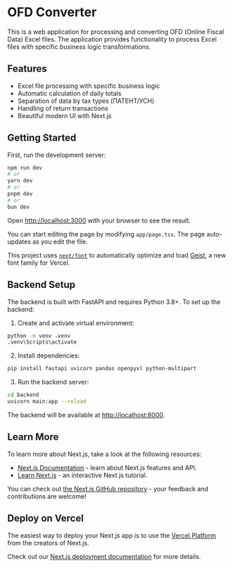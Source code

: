 # OFD Converter

This is a web application for processing and converting OFD (Online Fiscal Data) Excel files. The application provides functionality to process Excel files with specific business logic transformations.

## Features

- Excel file processing with specific business logic
- Automatic calculation of daily totals
- Separation of data by tax types (ПАТЕНТ/УСН)
- Handling of return transactions
- Beautiful modern UI with Next.js

## Getting Started

First, run the development server:

```bash
npm run dev
# or
yarn dev
# or
pnpm dev
# or
bun dev
```

Open [http://localhost:3000](http://localhost:3000) with your browser to see the result.

You can start editing the page by modifying `app/page.tsx`. The page auto-updates as you edit the file.

This project uses [`next/font`](https://nextjs.org/docs/app/building-your-application/optimizing/fonts) to automatically optimize and load [Geist](https://vercel.com/font), a new font family for Vercel.

## Backend Setup

The backend is built with FastAPI and requires Python 3.8+. To set up the backend:

1. Create and activate virtual environment:
```bash
python -m venv .venv
.venv\Scripts\activate
```

2. Install dependencies:
```bash
pip install fastapi uvicorn pandas openpyxl python-multipart
```

3. Run the backend server:
```bash
cd backend
uvicorn main:app --reload
```

The backend will be available at [http://localhost:8000](http://localhost:8000).

## Learn More

To learn more about Next.js, take a look at the following resources:

- [Next.js Documentation](https://nextjs.org/docs) - learn about Next.js features and API.
- [Learn Next.js](https://nextjs.org/learn) - an interactive Next.js tutorial.

You can check out [the Next.js GitHub repository](https://github.com/vercel/next.js) - your feedback and contributions are welcome!

## Deploy on Vercel

The easiest way to deploy your Next.js app is to use the [Vercel Platform](https://vercel.com/new?utm_medium=default-template&filter=next.js&utm_source=create-next-app&utm_campaign=create-next-app-readme) from the creators of Next.js.

Check out our [Next.js deployment documentation](https://nextjs.org/docs/app/building-your-application/deploying) for more details.
